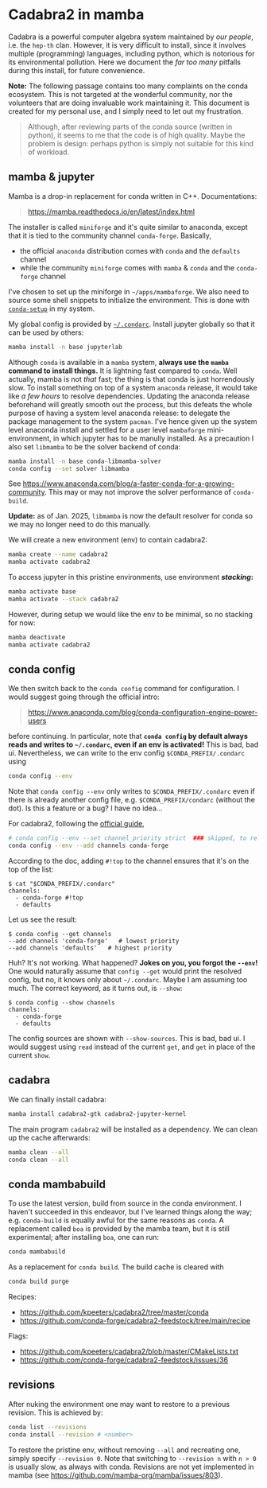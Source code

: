 # Cadabra2 in mamba

Cadabra is a powerful computer algebra system maintained by _our people_, i.e. the `hep-th` clan.
However, it is very difficult to install, since it involves multiple (programming) languages, including python, which is notorious for its environmental pollution.
Here we document the _far too many_ pitfalls during this install, for future convenience.

**Note:** The following passage contains too many complaints on the conda ecosystem. This is not targeted at the wonderful community, nor the volunteers that are doing invaluable work maintaining it. This document is created for my personal use, and I simply need to let out my frustration.
> Although, after reviewing parts of the conda source (written in python), it seems to me that the code is of high quality. Maybe the problem is design: perhaps python is simply not suitable for this kind of workload. 

## mamba & jupyter

Mamba is a drop-in replacement for conda written in C++. Documentations:
> https://mamba.readthedocs.io/en/latest/index.html

The installer is called `miniforge` and it's quite similar to anaconda, except that it is tied to the community channel `conda-forge`. Basically,
- the official `anaconda` distribution comes with `conda` and the `defaults` channel
- while the community `miniforge` comes with `mamba` & `conda` and the `conda-forge` channel

I've chosen to set up the miniforge in `~/apps/mambaforge`. We also need to source some shell snippets to initialize the environment. This is done with [`conda-setup`](https://github.com/bryango/cheznous/blob/c0af2526dfa71a60ba2d81e785e894fd0bec63b6/.shrc#L305) in my system.

My global config is provided by [`~/.condarc`](https://github.com/bryango/cheznous/blob/-/.condarc). Install jupyter globally so that it can be used by others:
```bash
mamba install -n base jupyterlab
```
Although `conda` is available in a `mamba` system, **always use the `mamba` command to install things.** It is lightning fast compared to `conda`. Well actually, mamba is not _that_ fast; the thing is that conda is just horrendously slow. To install something on top of a system `anaconda` release, it would take like _a few hours_ to resolve dependencies. Updating the anaconda release beforehand will greatly smooth out the process, but this defeats the whole purpose of having a system level anaconda release: to delegate the package management to the system `pacman`. I've hence given up the system level anaconda install and settled for a user level `mambaforge` mini-environment, in which jupyter has to be manully installed. As a precaution I also set `libmamba` to be the solver backend of conda:
```bash
mamba install -n base conda-libmamba-solver
conda config --set solver libmamba
```
See https://www.anaconda.com/blog/a-faster-conda-for-a-growing-community. This may or may not improve the solver performance of `conda-build`.

**Update:** as of Jan. 2025, `libmamba` is now the default resolver for conda so we may no longer need to do this manually.

We will create a new environment (env) to contain cadabra2:
```bash
mamba create --name cadabra2
mamba activate cadabra2
```
To access jupyter in this pristine environments, use environment **_stacking_:**
```bash
mamba activate base
mamba activate --stack cadabra2
```
However, during setup we would like the env to be minimal, so no stacking for now:
```bash
mamba deactivate
mamba activate cadabra2
```

## conda config

We then switch back to the `conda config` command for configuration. I would suggest going through the official intro:
> https://www.anaconda.com/blog/conda-configuration-engine-power-users

before continuing. In particular, note that **`conda config` by default always reads and writes to `~/.condarc`, even if an env is activated!** This is bad, bad ui. Nevertheless, we can write to the env config `$CONDA_PREFIX/.condarc` using
```bash
conda config --env
```
Note that `conda config --env` only writes to `$CONDA_PREFIX/.condarc` even if there is already another config file, e.g. `$CONDA_PREFIX/condarc` (without the dot). Is this a feature or a bug? I have no idea...

For cadabra2, following the [official guide](https://cadabra.science/download.html),
```bash
# conda config --env --set channel_priority strict  ### skipped, to relax the deps
conda config --env --add channels conda-forge
```
According to the doc, adding `#!top` to the channel ensures that it's on the top of the list:
```
$ cat "$CONDA_PREFIX/.condarc"
channels:
  - conda-forge #!top
  - defaults
```
Let us see the result:
```
$ conda config --get channels
--add channels 'conda-forge'   # lowest priority
--add channels 'defaults'   # highest priority
```
Huh? It's not working. What happened? **Jokes on you, you forgot the `--env`!** One would naturally assume that `config --get` would print the resolved config, but no, it knows only about `~/.condarc`. Maybe I am assuming too much. The correct keyword, as it turns out, is `--show`:
```
$ conda config --show channels 
channels:
  - conda-forge
  - defaults
```
The config sources are shown with `--show-sources`. This is bad, bad ui. I would suggest using `read` instead of the current `get`, and `get` in place of the current `show`.

## cadabra

We can finally install cadabra:
```bash
mamba install cadabra2-gtk cadabra2-jupyter-kernel
```
The main program `cadabra2` will be installed as a dependency.
We can clean up the cache afterwards:
```bash
mamba clean --all
conda clean --all
```

## conda mambabuild

To use the latest version, build from source in the conda environment. I haven't succeeded in this endeavor, but I've learned things along the way; e.g. `conda-build` is equally awful for the same reasons as `conda`. A replacement called `boa` is provided by the mamba team, but it is still experimental; after installing `boa`, one can run:
```bash
conda mambabuild
```
As a replacement for `conda build`. The build cache is cleared with
```bash
conda build purge
```

Recipes:

- https://github.com/kpeeters/cadabra2/tree/master/conda
- https://github.com/conda-forge/cadabra2-feedstock/tree/main/recipe

Flags:

- https://github.com/kpeeters/cadabra2/blob/master/CMakeLists.txt
- https://github.com/conda-forge/cadabra2-feedstock/issues/36

## revisions

After nuking the environment one may want to restore to a previous revision. This is achieved by:
```bash
conda list --revisions
conda install --revision # <number>
```
To restore the pristine env, without removing `--all` and recreating one, simply specify `--revision 0`. Note that switching to `--revision n` with `n > 0` is usually slow, as always with conda. Revisions are not yet implemented in mamba (see https://github.com/mamba-org/mamba/issues/803).
